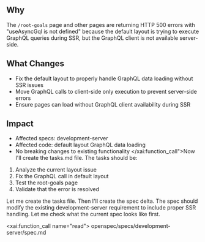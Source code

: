 ## Why
The `/root-goals` page and other pages are returning HTTP 500 errors with "useAsyncGql is not defined" because the default layout is trying to execute GraphQL queries during SSR, but the GraphQL client is not available server-side.

## What Changes
- Fix the default layout to properly handle GraphQL data loading without SSR issues
- Move GraphQL calls to client-side only execution to prevent server-side errors
- Ensure pages can load without GraphQL client availability during SSR

## Impact
- Affected specs: development-server
- Affected code: default layout GraphQL data loading
- No breaking changes to existing functionality</content>
</xai:function_call">Now I'll create the tasks.md file. The tasks should be:
1. Analyze the current layout issue
2. Fix the GraphQL call in default layout
3. Test the root-goals page
4. Validate that the error is resolved

Let me create the tasks file. Then I'll create the spec delta. The spec should modify the existing development-server requirement to include proper SSR handling. Let me check what the current spec looks like first. 

<xai:function_call name="read">
<parameter name="filePath">openspec/specs/development-server/spec.md